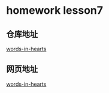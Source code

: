 # homework lesson7

## 仓库地址

[words-in-hearts](https://github.com/Rushan-Chen/words-in-hearts)

## 网页地址

[words-in-hearts](https://rushan-chen.github.io/words-in-hearts/)